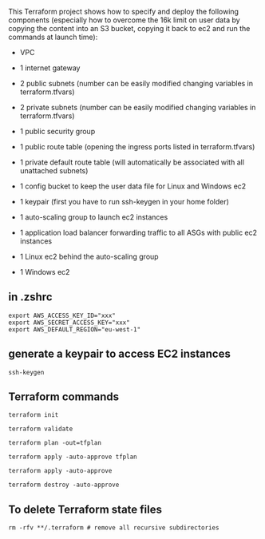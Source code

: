 This Terraform project shows how to specify and deploy the following components (especially how to overcome the 16k limit on user data by copying the content into an S3 bucket, copying it back to ec2 and run the commands at launch time):
+ VPC
+ 1 internet gateway
+ 2 public subnets (number can be easily modified changing variables in terraform.tfvars)
+ 2 private subnets (number can be easily modified changing variables in terraform.tfvars)
+ 1 public security group
+ 1 public route table (opening the ingress ports listed in terraform.tfvars)
+ 1 private default route table (will automatically be associated with all unattached subnets)

+ 1 config bucket to keep the user data file for Linux and Windows ec2
+ 1 keypair (first you have to run ssh-keygen in your home folder)
+ 1 auto-scaling group to launch ec2 instances
+ 1 application load balancer forwarding traffic to all ASGs with public ec2 instances
+ 1 Linux ec2 behind the auto-scaling group
+ 1 Windows ec2

## in .zshrc

    export AWS_ACCESS_KEY_ID="xxx"
    export AWS_SECRET_ACCESS_KEY="xxx"
    export AWS_DEFAULT_REGION="eu-west-1"

## generate a keypair to access EC2 instances

    ssh-keygen

## Terraform commands
    
    terraform init
    
    terraform validate
    
    terraform plan -out=tfplan
    
    terraform apply -auto-approve tfplan
    
    terraform apply -auto-approve
    
    terraform destroy -auto-approve

## To delete Terraform state files
    rm -rfv **/.terraform # remove all recursive subdirectories
    